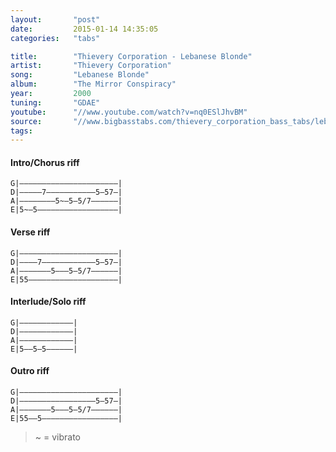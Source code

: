 ```yaml
---
layout:       "post"
date:         2015-01-14 14:35:05
categories:   "tabs"

title:        "Thievery Corporation - Lebanese Blonde"
artist:       "Thievery Corporation"
song:         "Lebanese Blonde"
album:        "The Mirror Conspiracy"
year:         2000
tuning:       "GDAE"
youtube:      "//www.youtube.com/watch?v=nq0ESlJhvBM"
source:       "//www.bigbasstabs.com/thievery_corporation_bass_tabs/lebanese_blonde.html"
tags:         
---
```


#### Intro/Chorus riff
```
G|——————————————————————|
D|—————7———————————5—57—|
A|————————5~—5—5/7——————|
E|5~—5——————————————————|
```

#### Verse riff

```
G|——————————————————————|
D|————7————————————5—57—|
A|———————5———5—5/7——————|
E|55————————————————————|
```

#### Interlude/Solo riff
```
G|————————————|
D|————————————|
A|————————————|
E|5——5—5——————|
```

#### Outro riff
```
G|——————————————————————|
D|—————————————————5—57—|
A|———————5———5—5/7——————|
E|55——5—————————————————|
```

> ~ = vibrato
